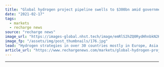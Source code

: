 ```yaml
---
title: "Global hydrogen project pipeline swells to $300bn amid government pledges"
date: "2021-02-17"
tags: 
  - markets
  - recharge news
source: "recharge news"
image_url: "https://images-global.nhst.tech/image/emRlS2hZQ0RydHhnbkN2KzRKL3pnODNGd0UwUHVUYUJHYlhlOWRlMlJQTT0=/nhst/binary/27dd5ebddde440eb6d5a8381fdbb895c"
image_fp: "/assets/img/post_thumbnails/176.jpg"
lead: "Hydrogen strategies in over 30 countries mostly in Europe, Asia and Australia help push 228 large-scale projects along the value chain, report says"
article_url: "https://www.rechargenews.com/markets/global-hydrogen-project-pipeline-swells-to-300bn-amid-government-pledges/2-1-964899"
---
```


---
